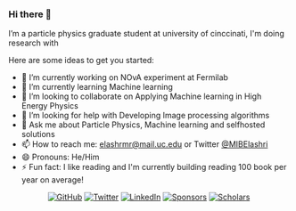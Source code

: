 ### Hi there 👋


I’m a particle physics graduate student at university of cinccinati, I'm doing research with 

Here are some ideas to get you started:

- 🔭 I’m currently working on NOvA experiment at Fermilab
- 🌱 I’m currently learning Machine learning 
- 👯 I’m looking to collaborate on Applying Machine learning in High Energy Physics
- 🤔 I’m looking for help with Developing Image processing algorithms 
- 💬 Ask me about Particle Physics, Machine learning and selfhosted solutions
- 📫 How to reach me: elashrmr@mail.uc.edu or Twitter [@MIBElashri](twitter.com/MIBElashri)
- 😄 Pronouns: He/Him
- ⚡ Fun fact: I like reading and I'm currently building reading 100 book per year on average!

<p align="center">
	<a href="https://github.com/MohamedElashri"><img src="https://img.shields.io/github/followers/MohamedElashri.svg?label=GitHub&style=social" alt="GitHub"></a>
	<a href="https://twitter.com/MIBElashri"><img src="https://img.shields.io/twitter/follow/MIBElashri?label=Twitter&style=social" alt="Twitter"></a>
	<a href="https://www.linkedin.com/in/mohamedelashri1"><img src="https://img.shields.io/badge/LinkedIn--_.svg?style=social&logo=linkedin" alt="LinkedIn"></a>
	<a href="https://github.com/sponsors/MohamedElashri"><img src="https://img.shields.io/badge/Sponsors--_.svg?style=social&logo=github&logoColor=EA4AAA" alt="Sponsors"></a>
	<a href="https://scholar.google.com/citations?user=XtPg3SIAAAAJ&hl=en"><img src="https://img.shields.io/badge/Scholar-1k-_.svg?style=social&logo=google-scholar" alt="Scholars"></a>
</p>


